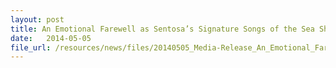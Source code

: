 ```yaml
---
layout: post
title: An Emotional Farewell as Sentosa’s Signature Songs of the Sea Show Takes its Last Bow
date:   2014-05-05
file_url: /resources/news/files/20140505_Media-Release_An_Emotional_Farewell_as_Songs_of_the_Sea_takes_last_bow.pdf
---
```

